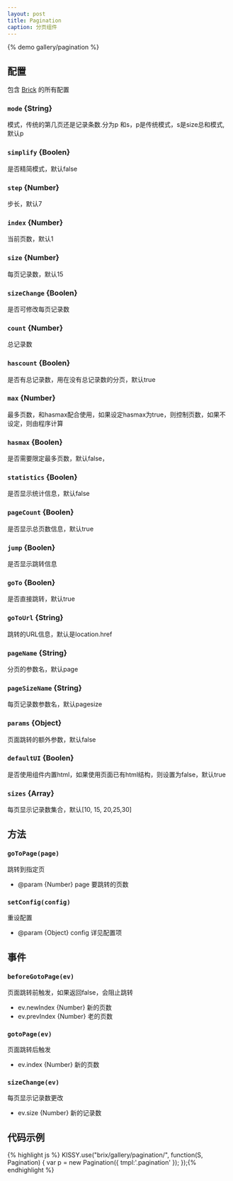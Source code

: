 ```yaml
---
layout: post
title: Pagination
caption: 分页组件
---
```


{% demo gallery/pagination %}

## 配置

包含 [Brick](/brix/core/brick) 的所有配置

### `mode` {String}

模式，传统的第几页还是记录条数.分为p 和s，p是传统模式，s是size总和模式,默认p

### `simplify` {Boolen}

是否精简模式，默认false

### `step` {Number}

步长，默认7

### `index` {Number}

当前页数，默认1

### `size` {Number}

每页记录数，默认15

### `sizeChange` {Boolen}

是否可修改每页记录数

### `count` {Number}

总记录数

### `hascount` {Boolen}

是否有总记录数，用在没有总记录数的分页，默认true

### `max` {Number}

最多页数，和hasmax配合使用，如果设定hasmax为true，则控制页数，如果不设定，则由程序计算

### `hasmax` {Boolen}

是否需要限定最多页数，默认false，

### `statistics` {Boolen}

是否显示统计信息，默认false

### `pageCount` {Boolen}

是否显示总页数信息，默认true

### `jump` {Boolen}

是否显示跳转信息

### `goTo` {Boolen}

是否直接跳转，默认true

### `goToUrl` {String}

跳转的URL信息，默认是location.href

### `pageName` {String}

分页的参数名，默认page

### `pageSizeName` {String}

每页记录数参数名，默认pagesize

### `params` {Object}

页面跳转的额外参数，默认false

### `defaultUI` {Boolen}

是否使用组件内置html，如果使用页面已有html结构，则设置为false，默认true

### `sizes` {Array}

每页显示记录数集合，默认[10, 15, 20,25,30]

## 方法

### `goToPage(page)`

跳转到指定页

* @param  {Number} page 要跳转的页数


### `setConfig(config)`

重设配置

* @param  {Object} config 详见配置项


## 事件

### `beforeGotoPage(ev)`

页面跳转前触发，如果返回false，会阻止跳转

* ev.newIndex {Number} 新的页数
* ev.prevIndex {Number} 老的页数

### `gotoPage(ev)`

页面跳转后触发

* ev.index {Number} 新的页数

### `sizeChange(ev)`

每页显示记录数更改

* ev.size {Number} 新的记录数

## 代码示例

{% highlight js %}
KISSY.use("brix/gallery/pagination/", function(S, Pagination) {
    var p = new Pagination({
        tmpl:'.pagination'
    });
});{% endhighlight %}

